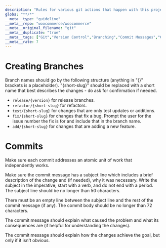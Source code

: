 ```yaml
---
description: "Rules for various git actions that happen with this project."
globs: "**/*"
__meta__type: "guideline"
__meta__repo: "woocommerce/woocommerce"
__meta__original_filename: "git"
__meta__duplicate: "true"
__meta__tags: ["Git","Version Control","Branching","Commit Messages","Collaboration"]
__meta__rate: 7
---
```


# Creating Branches

Branch names should go by the following structure (anything in "{}" brackets is a placeholder). "{short-slug}" should be replaced with a short name that best describes the changes - do ask for confirmation if needed.
- `release/{version}` for release branches.
- `refactor/{short-slug}` for refactors.
- `test/{short-slug}` for changes that are only test updates or additions.
- `fix/{short-slug}` for changes that fix a bug. Prompt the user for the issue number the fix is for and include that in the branch name.
- `add/{short-slug}` for changes that are adding a new feature.

# Commits

Make sure each commit addresses an atomic unit of work that independently works.

Make sure the commit message has a subject line which includes a brief description of the change and (if needed), why it was necessary. Write the subject in the imperative, start with a verb, and do not end with a period. The subject line should be no longer than 50 characters.

There must be an empty line between the subject line and the rest of the commit message (if any). The commit body should be no longer than 72 characters.

The commit message should explain what caused the problem and what its consequences are (if helpful for understanding the changes).

The commit message should explain how the changes achieve the goal, but only if it isn't obvious.



